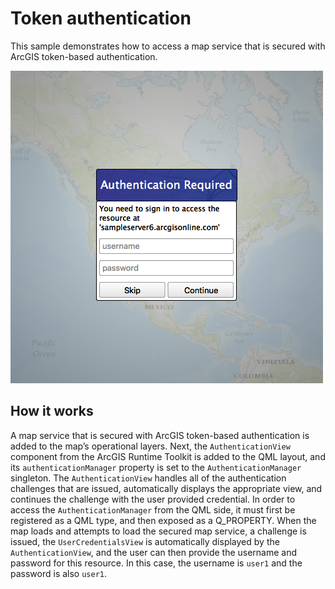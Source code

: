 # Token authentication

This sample demonstrates how to access a map service that is secured
with ArcGIS token-based authentication.

![](screenshot.png)

## How it works

A map service that is secured with ArcGIS token-based authentication is
added to the map’s operational layers. Next, the `AuthenticationView`
component from the ArcGIS Runtime Toolkit is added to the QML layout,
and its `authenticationManager` property is set to the
`AuthenticationManager` singleton. The `AuthenticationView` handles all
of the authentication challenges that are issued, automatically displays
the appropriate view, and continues the challenge with the user provided
credential. In order to access the `AuthenticationManager` from the QML
side, it must first be registered as a QML type, and then exposed as a
Q\_PROPERTY. When the map loads and attempts to load the secured map
service, a challenge is issued, the `UserCredentialsView` is
automatically displayed by the `AuthenticationView`, and the user can
then provide the username and password for this resource. In this case,
the username is `user1` and the password is also `user1`.
